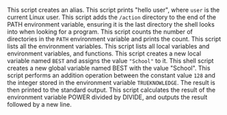 This script creates an alias.
This script prints "hello user", where `user` is the current Linux user.
This script adds the `/action` directory to the end of the PATH environment variable, ensuring it is the last directory the shell looks into when looking for a program.
This script counts the number of directories in the `PATH` environment variable and prints the count.
This script lists all the environment variables.
This script lists all local variables and environment variables, and functions.
This script creates a new local variable named `BEST` and assigns the value `"School"` to it.
This shell script creates a new global variable named BEST with the value "School".
This script performs an addition operation between the constant value `128` and the integer stored in the environment variable `TRUEKNOWLEDGE`. The result is then printed to the standard output.
This script calculates the result of the environment variable POWER divided by DIVIDE, and outputs the result followed by a new line.
